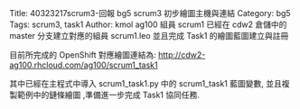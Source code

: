 Title: 40323217scrum3-回報 bg5 scrum3 初步繪圖主機與連結
Category: bg5
Tags: scrum3, task1
Author: kmol
ag100 組員 scrum1 已經在 cdw2 倉儲中的 master 分支建立對應的組員 scrum1.leo 並且完成 Task1 的繪圖藍圖建立與註冊

<!-- PELICAN_END_SUMMARY -->

目前所完成的 OpenShift 對應繪圖連結為: <a href="http://cdw2-ag100.rhcloud.com/ag100/scrum1_task1">http://cdw2-ag100.rhcloud.com/ag100/scrum1_task1</a>

其中已經在主程式中導入 scrum1_task1.py 中的 scrum1_task1 藍圖變數, 並且複製範例中的鏈條繪圖 ,準備進一步完成 Task1 協同任務.
